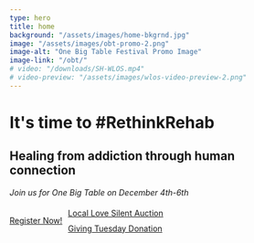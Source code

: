 ```yaml
---
type: hero
title: home
background: "/assets/images/home-bkgrnd.jpg"
image: "/assets/images/obt-promo-2.png"
image-alt: "One Big Table Festival Promo Image"
image-link: "/obt/"
# video: "/downloads/SH-WLOS.mp4"
# video-preview: "/assets/images/wlos-video-preview-2.png"
---
```


# It's time to <span class="emphasized-header">#RethinkRehab</span>

## Healing from addiction through human connection

_Join us for <span class="emphasized-header">One Big Table</span> on December 4th-6th_

<p>
  <div class="button-container" style="display: flex; flex-flow: row wrap; align-items: stretch;">
    <a href="/obt/" class="button cta" style="margin: 5px 10px 5px 0; align-self: stretch; display: flex; align-items: center; justify-content: center;">Register Now!</a>
    <div class="button-stack" style="display: flex; flex-direction: column; align-items: stretch;">
      <a href="https://www.auctria.com/auction/OBT" target="_blank" class="button button-purple" style="margin: 5px; margin-left: 0;">Local Love Silent Auction</a>
      <a href="/giving" target="_blank" class="button" style="margin: 5px; margin-left: 0;">Giving Tuesday Donation</a>
    </div>
  </div>
</p>
